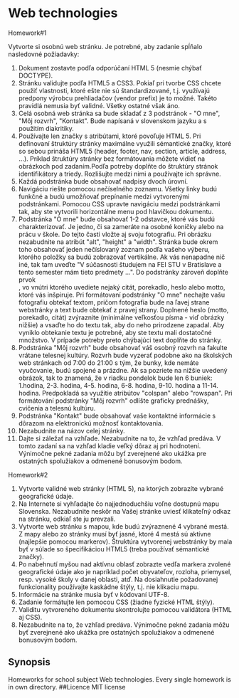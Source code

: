 # Web technologies
Homework#1

Vytvorte si osobnú web stránku. Je potrebné, aby zadanie spĺňalo nasledovné požiadavky:
1.	Dokument zostavte podľa odporúčaní HTML 5 (nesmie chýbať DOCTYPE).
2.	Stránku validujte podľa HTML5 a CSS3. Pokiaľ pri tvorbe CSS chcete použiť vlastnosti, ktoré ešte nie sú štandardizované, t.j. využívajú predpony výrobcu prehliadačov (vendor prefix) je to možné. Takéto pravidlá nemusia byť validné. Všetky ostatné však áno.
3.	Celá osobná web stránka sa bude skladať z 3 podstránok - "O mne", "Môj rozvrh", "Kontakt". Bude napísaná v slovenskom jazyku a s použitím diakritiky.
4.	Používajte len značky s atribútami, ktoré povoľuje HTML 5. Pri definovaní štruktúry stránky maximálne využili sémantické značky, ktoré so sebou prináša HTML5 (header, footer, nav, section, article, address, ...). Príklad štruktúry stránky bez formátovania môžete vidieť na obrázkoch pod zadaním.Podľa potreby doplňte do štruktúry stránok identifikátory a triedy. Rozlišujte medzi nimi a používajte ich správne.
5.	Každá podstránka bude obsahovať nadpisy dvoch úrovní.
6.	Navigáciu riešte pomocou nečíselného zoznamu. Všetky linky budú funkčné a budú umožňovať prepínanie medzi vytvorenými podstránkami. Pomocou CSS upravte navigáciu medzi podstránkami tak, aby ste vytvorili horizontálne menu pod hlavičkou dokumentu.
7.	Podstránka "O mne" bude obsahovať 1-2 odstavce, ktoré vás budú charakterizovať. Je jedno, či sa zameráte na osobné koníčky alebo na prácu v škole. Do tejto časti vložte aj svoju fotografiu. Pri obrázku nezabudnite na atribút "alt", "height" a "width". 
Stránka bude okrem toho obsahovať jeden nečíslovaný zoznam podľa vašeho výberu, ktorého položky sa budú zobrazovať vertikálne. Ak vás nenapadne nič iné, tak tam uveďte "V súčasnosti študujem na FEI STU v Bratislave a tento semester mám tieto predmety ...". 
Do podstránky zároveň doplňte prvok <aside>, vo vnútri ktorého uvediete nejaký citát, porekadlo, heslo alebo motto, ktoré vás inšpiruje.
Pri formátovaní podstránky "O mne" nechajte vašu fotografiu obtekať textom, pričom fotografia bude na ľavej strane webstránky a text bude obtekať z pravej strany. Doplnené heslo (motto, porekadlo, citát) zvýraznite (minimálne veľkosťou písma - viď obrázky nižšie) a vsaďte ho do textu tak, aby do neho prirodzene zapadal. Aby vyniklo obtekanie textu je potrebné, aby ste textu mali dostatočné množstvo. V prípade potreby preto chýbajúci text doplňte do stránky.
8.	Podstránka "Môj rozvrh" bude obsahovať váš osobný rozvrh na fakulte vrátane telesnej kultúry. Rozvrh bude vyzerať podobne ako na školských web stránkach od 7:00 do 21:00 s tým, že bunky, kde nemáte vyučovanie, budú spojené a prázdne. Ak sa pozriete na nižšie uvedený obrázok, tak to znamená, že v riadku pondelok bude len 6 buniek: 1.hodina, 2-3. hodina, 4-5. hodina, 6-8. hodina, 9-10. hodina a 11-14. hodina. Predpokladá sa využitie  atribútov "colspan" alebo "rowspan". 
Pri formátování podstránky "Môj rozvrh" odlíšte graficky prednášky, cvičenia a telesnú kultúru.
9.	Podstránka "Kontakt" bude obsahovať vaše kontaktné informácie s dôrazom na elektronickú možnosť kontaktovania.
10.	Nezabudnite na názov celej stránky.
11.	Dajte si záležať na vzhľade. Nezabudnite na to, že vzhľad predáva. V tomto zadaní sa na vzhľad kladie veľký dôraz aj pri hodnotení. Výnimočne pekné zadania môžu byť zverejnené ako ukážka pre ostatných spolužiakov a odmenené bonusovým bodom.


Homework#2
1.	Vytvorte validné web stránky (HTML 5), na ktorých zobrazíte vybrané geografické údaje.
2.	Na Internete si vyhľadajte čo najjednoduchšiu voľne dostupnú mapu Slovenska. Nezabudnite neskôr na Vašej stránke uviesť klikateľný odkaz na stránku, odkiaľ ste ju prevzali.
3.	Vytvorte web stránku s mapou, kde budú zvýraznené 4 vybrané mestá. Z mapy alebo zo stránky musí byť jasné, ktoré 4 mestá sú aktívne (najlepšie pomocou markerov). Štruktúra vytvorenej webstránky by mala byť v súlade so špecifikáciou HTML5 (treba používať sémantické značky).
4.	Po nabehnutí myšou nad aktívnu oblasť zobrazte vedľa markera zvolené geografické údaje ako je napríklad počet obyvateľov, rozloha, priemysel, resp. vysoké školy v danej oblasti, atď. Na dosiahnutie požadovanej funkcionality používajte kaskádne štýly, t.j. nie klikaciu mapu.
5.	Informácie na stránke musia byť v kódovaní UTF-8.
6.	Zadanie formátujte len pomocou CSS (žiadne fyzické HTML štýly).
7.	Validitu vytvoreného dokumentu skontrolujte pomocou validátora (HTML aj CSS).
8.	Nezabudnite na to, že vzhľad predáva. Výnimočne pekné zadania môžu byť zverejnené ako ukážka pre ostatných spolužiakov a odmenené bonusovým bodom.



## Synopsis
Homeworks for school subject Web technologies.
Every single homework is in own directory.
##Licence
MIT license
